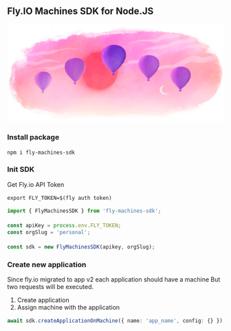 ## Fly.IO Machines SDK for Node.JS

![FlyDocs Image](./images/fly.png)

### Install package

```shell
npm i fly-machines-sdk
```

### Init SDK

Get Fly.io API Token

```shell
export FLY_TOKEN=$(fly auth token)
```

```ts
import { FlyMachinesSDK } from 'fly-machines-sdk';

const apiKey = process.env.FLY_TOKEN;
const orgSlug = 'personal';

const sdk = new FlyMachinesSDK(apikey, orgSlug);
```

### Create new application
Since fly.io migrated to app v2 each application should have a machine
But two requests will be executed. 
1. Create application
2. Assign machine with the application

```ts
await sdk.createApplicationOnMachine({ name: 'app_name', config: {} });
```

